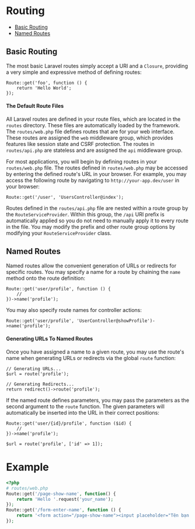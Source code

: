 # Routing

- [Basic Routing](#basic-routing)
- [Named Routes](#named-routes)

<a name="basic-routing"></a>
## Basic Routing

The most basic Laravel routes simply accept a URI and a `Closure`, providing a very simple and expressive method of defining routes:

    Route::get('foo', function () {
        return 'Hello World';
    });

#### The Default Route Files

All Laravel routes are defined in your route files, which are located in the `routes` directory. These files are automatically loaded by the framework. The `routes/web.php` file defines routes that are for your web interface. These routes are assigned the `web` middleware group, which provides features like session state and CSRF protection. The routes in `routes/api.php` are stateless and are assigned the `api` middleware group.

For most applications, you will begin by defining routes in your `routes/web.php` file. The routes defined in `routes/web.php` may be accessed by entering the defined route's URL in your browser. For example, you may access the following route by navigating to `http://your-app.dev/user` in your browser:

    Route::get('/user', 'UsersController@index');

Routes defined in the `routes/api.php` file are nested within a route group by the `RouteServiceProvider`. Within this group, the `/api` URI prefix is automatically applied so you do not need to manually apply it to every route in the file. You may modify the prefix and other route group options by modifying your `RouteServiceProvider` class.

## Named Routes

Named routes allow the convenient generation of URLs or redirects for specific routes. You may specify a name for a route by chaining the `name` method onto the route definition:

    Route::get('user/profile', function () {
        //
    })->name('profile');

You may also specify route names for controller actions:

    Route::get('user/profile', 'UserController@showProfile')->name('profile');

#### Generating URLs To Named Routes

Once you have assigned a name to a given route, you may use the route's name when generating URLs or redirects via the global `route` function:

    // Generating URLs...
    $url = route('profile');

    // Generating Redirects...
    return redirect()->route('profile');

If the named route defines parameters, you may pass the parameters as the second argument to the `route` function. The given parameters will automatically be inserted into the URL in their correct positions:

    Route::get('user/{id}/profile', function ($id) {
        //
    })->name('profile');

    $url = route('profile', ['id' => 1]);

# Example

```php
<?php
# routes/web.php
Route::get('/page-show-name', function() {
    return 'Hello '.request('your_name');
});
Route::get('/form-enter-name', function () {
    return '<form action="/page-show-name"><input placeholder="Tên bạn nhập vào đây" name="your_name" type="text"><input type="submit"></form>';
});
```
